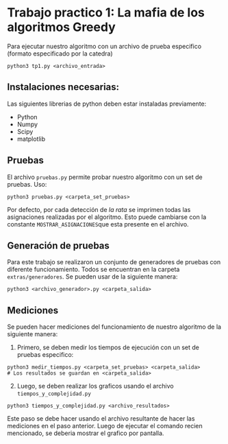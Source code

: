 # Trabajo practico 1: La mafia de los algoritmos Greedy
Para ejecutar nuestro algoritmo con un archivo de prueba especifico (formato especificado por la catedra)

```
python3 tp1.py <archivo_entrada>
```

## Instalaciones necesarias:
Las siguientes librerias de python deben estar instaladas previamente:
- Python
- Numpy
- Scipy
- matplotlib

## Pruebas
El archivo `pruebas.py` permite probar nuestro algoritmo con un set de pruebas. Uso:

```
python3 pruebas.py <carpeta_set_pruebas>
```

Por defecto, por cada detección de *la rata* se imprimen todas las asignaciones realizadas por el algoritmo. Esto puede cambiarse con la constante `MOSTRAR_ASIGNACIONES`que esta presente en el archivo.

## Generación de pruebas
Para este trabajo se realizaron un conjunto de generadores de pruebas con diferente funcionamiento. Todos se encuentran en la carpeta `extras/generadores`. Se pueden usar de la siguiente manera:


```
python3 <archivo_generador>.py <carpeta_salida>
```

## Mediciones
Se pueden hacer mediciones del funcionamiento de nuestro algoritmo de la siguiente manera:

1. Primero, se deben medir los tiempos de ejecución con un set de pruebas especifico:

```
python3 medir_tiempos.py <carpeta_set_pruebas> <carpeta_salida>
# Los resultados se guardan en <carpeta_salida>
```

2. Luego, se deben realizar los graficos usando el archivo `tiempos_y_complejidad.py` 
```
python3 tiempos_y_complejidad.py <archivo_resultados>
```
Este paso se debe hacer usando el archivo resultante de hacer las mediciones en el paso anterior. Luego de ejecutar el comando recien mencionado, se deberia mostrar el grafico por pantalla.
